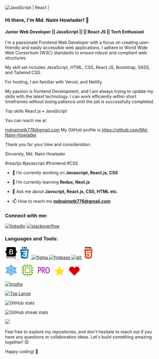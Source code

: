![JavaScript | React |](https://i.ibb.co/Jxj9jM7/linkedin-banner-1.jpg)

### Hi there, I'm Md. Naim Howlader! 👋

#### Junior Web Developer || JavaScript || || React JS || Tech Enthusiast
<p>
I'm a passionate Frontend Web Developer with a focus on creating user-friendly and easily accessible web applications. I adhere to World Wide Web Consortium (W3C) standards to ensure robust and compliant web structures.
</p>

My skill set includes JavaScript, HTML, CSS,  React JS,  Bootstrap, SASS, and Tailwind CSS.


For hosting, I am familiar with  Vercel, and Netlify.

My passion is frontend Development, and I am always trying to update my skills with the latest technology. I can work efficiently within short timeframes without losing patience until the job is successfully completed.

Top skills
React.js • JavaScript

You can reach me at 

mdnaimptk776@gmail.com
My GitHub profile is https://github.com/Md-Naim-Howlader

Thank you for your time and consideration.

Sincerely,
Md. Naim Howlader

#reactjs #javascript #frontend #CSS

- 🔭 I’m currently working on **Javascript, React.js, CSS**

- 🌱 I’m currently learning **Redux, Next.js**

- 💬 Ask me about **Javscript, React.js, CSS, HTML etc.**

- 📫 How to reach me **mdnaimptk776@gmail.com**


<h3 align="left">Connect with me:</h3>

 [<img src='https://raw.githubusercontent.com/rahuldkjain/github-profile-readme-generator/master/src/images/icons/Social/linked-in-alt.svg' alt='linkedin' height='40'>](https://www.linkedin.com/in/md-naim-howlader/)   [<img src='https://raw.githubusercontent.com/rahuldkjain/github-profile-readme-generator/master/src/images/icons/Social/stack-overflow.svg' alt='stackoverflow' height='40'>](https://stackoverflow.com/users/23251041/md-naim-howlader)  


<h3 align="left">Languages and Tools:</h3>
<p align="left"> <a href="https://getbootstrap.com" target="_blank" rel="noreferrer"> <img src="https://raw.githubusercontent.com/devicons/devicon/master/icons/bootstrap/bootstrap-plain-wordmark.svg" alt="bootstrap" width="40" height="40"/> </a> <a href="https://www.w3schools.com/css/" target="_blank" rel="noreferrer"> <img src="https://raw.githubusercontent.com/devicons/devicon/master/icons/css3/css3-original-wordmark.svg" alt="css3" width="40" height="40"/> </a>  <a href="https://www.figma.com/" target="_blank" rel="noreferrer"> <img src="https://www.vectorlogo.zone/logos/figma/figma-icon.svg" alt="figma" width="40" height="40"/> </a> <a href="https://firebase.google.com/" target="_blank" rel="noreferrer"> <img src="https://www.vectorlogo.zone/logos/firebase/firebase-icon.svg" alt="firebase" width="40" height="40"/> </a> <a href="https://git-scm.com/" target="_blank" rel="noreferrer"> <img src="https://www.vectorlogo.zone/logos/git-scm/git-scm-icon.svg" alt="git" width="40" height="40"/> </a>  <a href="https://www.w3.org/html/" target="_blank" rel="noreferrer"> <img src="https://raw.githubusercontent.com/devicons/devicon/master/icons/html5/html5-original-wordmark.svg" alt="html5" width="40" height="40"/> </a> 


<a href='https://archiveprogram.github.com/'><img src='https://raw.githubusercontent.com/acervenky/animated-github-badges/master/assets/acbadge.gif' width='40' height='40'></a> <a href='https://docs.github.com/en/developers'><img src='https://raw.githubusercontent.com/acervenky/animated-github-badges/master/assets/devbadge.gif' width='40' height='40'></a> <a href='https://github.com/pricing'><img src='https://raw.githubusercontent.com/acervenky/animated-github-badges/master/assets/pro.gif' width='40' height='40'></a> <a href='https://stars.github.com/'><img src='https://raw.githubusercontent.com/acervenky/animated-github-badges/master/assets/starbadge.gif' width='35' height='35'></a> <a href='https://docs.github.com/en/github/supporting-the-open-source-community-with-github-sponsors'><img src='https://raw.githubusercontent.com/acervenky/animated-github-badges/master/assets/sponsorbadge.gif' width='35' height='35'></a> 



[![trophy](https://github-profile-trophy.vercel.app/?username=Md-Naim-Howlader)](https://github.com/ryo-ma/github-profile-trophy)

[![Top Langs](https://github-readme-stats.vercel.app/api/top-langs/?username=Md-Naim-Howlader)](https://github.com/anuraghazra/github-readme-stats)

![GitHub stats](https://github-readme-stats.vercel.app/api?username=Md-Naim-Howlader&show_icons=true&count_private=true)  

![GitHub streak stats](https://github-readme-streak-stats.herokuapp.com/?user=Md-Naim-Howlader)

![](https://komarev.com/ghpvc/?username=Md-Naim-Howlader&color=blue)


Feel free to explore my repositories, and don't hesitate to reach out if you have any questions or collaboration ideas. Let's build something amazing together! 😊



Happy coding! 🚀

